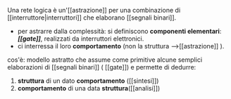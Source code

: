Una rete logica è un'[[astrazione]] per una combinazione di [[interruttore|interruttori]] che elaborano [[segnali binari]].

- per astrarre dalla complessità: 
	si definiscono **componenti elementari**: ***[[gate]]***, realizzati da interruttori elettronici.
- ci interressa il loro **comportamento** (non la struttura -->[[astrazione]] ).

cos'è: 
modello astratto che assume come primitive alcune semplici elaborazioni di [[segnali binari]] ( [[gate]]) e permette di dedurre:
1. **struttura** di un dato **comportamento** ([[sintesi]])
2. **comportamento** di una data **struttura**([[analisi]])